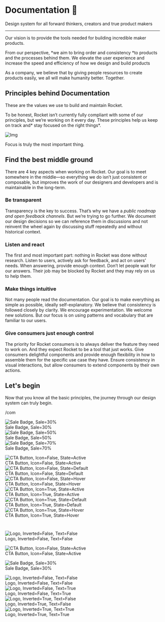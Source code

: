 
# Documentation 🚀

Design system for all forward thinkers, creators and true product makers

---

Our vision is to provide the tools needed for building incredible maker products.

From our perspective, *we aim to bring order and consistency *to products and the processes behind them. We elevate the user experience and increase the speed and efficiency of how we design and build products

As a company, we believe that by giving people resources to create products easily, we all will make humanity better. Together.

## Principles behind Documentation

These are the values we use to build and maintain Rocket.

To be honest, Rocket isn’t currently fully compliant with some of our principles, but we’re working on it every day. These principles help us keep on track and* stay focused on the right things*.

![Img](https://studio-assets.supernova.io/design-systems/14533/9289758a-6300-472a-bbc6-a57098081abf.jpeg)

Focus is truly the most important thing.

## Find the best middle ground

There are 4 key aspects when working on Rocket. Our goal is to meet somewhere in the middle—so everything we do isn’t just consistent or composable, but improves the work of our designers and developers and is maintainable in the long-term.

### Be transparent

Transparency is the key to success. That’s why we have a *public roadmap and open feedback channels*. But we’re trying to go further. We document our design decisions so we can reference them in discussions and not reinvent the wheel again by discussing stuff repeatedly and without historical context.

### Listen and react

The first and most important part: nothing in Rocket was done without research. Listen to users, actively ask for feedback, and act on users’ needs. When answering, provide enough context. Don’t let people wait for our answers. Their job may be blocked by Rocket and they may rely on us to help them.

### Make things intuitive

Not many people read the documentation. Our goal is to make everything as simple as possible, ideally self-explanatory. We believe that consistency is followed closely by clarity. We encourage experimentation. We welcome new solutions. But our focus is on using patterns and vocabulary that are familiar to our users.

### Give consumers just enough control

The priority for Rocket consumers is to always deliver the feature they need to work on. And they expect Rocket to be a tool that just works. Give consumers delightful components and provide enough flexibility in how to assemble them for the specific use case they have. Ensure consistency in visual interactions, but allow consumers to extend components by their own actions.

## Let's begin

Now that you know all the basic principles, the journey through our design system can truly begin.

/com

  
![Sale Badge, Sale=30%](https://studio-assets.supernova.io/design-systems/14533/e2d47f2f-8f4b-40e0-a089-ef8cb3aa450d.png)  
Sale Badge, Sale=30%  
![Sale Badge, Sale=50%](https://studio-assets.supernova.io/design-systems/14533/42398156-2819-44f4-82a9-9bd92193f747.png)  
Sale Badge, Sale=50%  
![Sale Badge, Sale=70%](https://studio-assets.supernova.io/design-systems/14533/86048e27-d868-4fed-b0f0-5bd0a21e0061.png)  
Sale Badge, Sale=70%  


  
![CTA Button, Icon=False, State=Active](https://studio-assets.supernova.io/design-systems/14533/dc686f9d-c78a-4309-9f25-a496c9e3ae2e.png)  
CTA Button, Icon=False, State=Active  
![CTA Button, Icon=False, State=Default](https://studio-assets.supernova.io/design-systems/14533/6f193083-1317-47e9-b125-e6013faed7fe.png)  
CTA Button, Icon=False, State=Default  
![CTA Button, Icon=False, State=Hover](https://studio-assets.supernova.io/design-systems/14533/0f4860ce-db3a-4e7f-b37c-ad163dfce851.png)  
CTA Button, Icon=False, State=Hover  
![CTA Button, Icon=True, State=Active](https://studio-assets.supernova.io/design-systems/14533/c4d6136a-9b90-46ba-bac1-1ebf330c57c0.png)  
CTA Button, Icon=True, State=Active  
![CTA Button, Icon=True, State=Default](https://studio-assets.supernova.io/design-systems/14533/2eb43af6-7f49-44b3-a6b6-773c290216e4.png)  
CTA Button, Icon=True, State=Default  
![CTA Button, Icon=True, State=Hover](https://studio-assets.supernova.io/design-systems/14533/a5aa3d4e-1e6e-4030-8fe1-c2e7a23a093e.png)  
CTA Button, Icon=True, State=Hover  


```javascript  
  
```

  
![Logo, Inverted=False, Text=False](https://studio-assets.supernova.io/design-systems/14533/06300e04-623b-42de-8dc4-27976fbd30e1.png)  
Logo, Inverted=False, Text=False  


  
  


  
![CTA Button, Icon=False, State=Active](https://studio-assets.supernova.io/design-systems/14533/dc686f9d-c78a-4309-9f25-a496c9e3ae2e.png)  
CTA Button, Icon=False, State=Active  


  
![Sale Badge, Sale=30%](https://studio-assets.supernova.io/design-systems/14533/e2d47f2f-8f4b-40e0-a089-ef8cb3aa450d.png)  
Sale Badge, Sale=30%  


  
![Logo, Inverted=False, Text=False](https://studio-assets.supernova.io/design-systems/14533/06300e04-623b-42de-8dc4-27976fbd30e1.png)  
Logo, Inverted=False, Text=False  
![Logo, Inverted=False, Text=True](https://studio-assets.supernova.io/design-systems/14533/76f3e9c1-f9bf-4a1d-aebb-9878ef8e42cd.png)  
Logo, Inverted=False, Text=True  
![Logo, Inverted=True, Text=False](https://studio-assets.supernova.io/design-systems/14533/f100eba7-7245-4212-8ba8-e898c37caac4.png)  
Logo, Inverted=True, Text=False  
![Logo, Inverted=True, Text=True](https://studio-assets.supernova.io/design-systems/14533/aff44119-bee6-434d-8d0f-2465ddd358cc.png)  
Logo, Inverted=True, Text=True  

